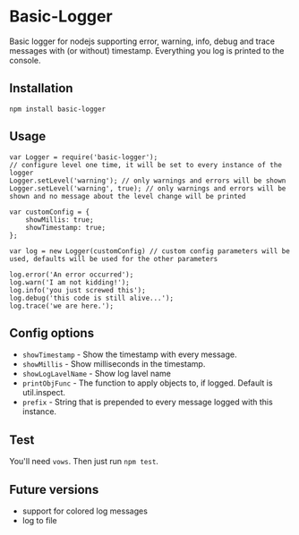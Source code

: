 Basic-Logger
============

Basic logger for nodejs supporting error, warning, info, debug and trace messages with (or without) timestamp.
Everything you log is printed to the console.

Installation
------------

	npm install basic-logger

Usage
-----

	var Logger = require('basic-logger');
	// configure level one time, it will be set to every instance of the logger
	Logger.setLevel('warning'); // only warnings and errors will be shown
	Logger.setLevel('warning', true); // only warnings and errors will be shown and no message about the level change will be printed

	var customConfig = {
		showMillis: true;
		showTimestamp: true;
	};

	var log = new Logger(customConfig) // custom config parameters will be used, defaults will be used for the other parameters

	log.error('An error occurred');
	log.warn('I am not kidding!');
	log.info('you just screwed this');
	log.debug('this code is still alive...');
	log.trace('we are here.');
	
Config options
--------------

* `showTimestamp` - Show the timestamp with every message.
* `showMillis` - Show milliseconds in the timestamp.
* `showLogLavelName` - Show log lavel name
* `printObjFunc` - The function to apply objects to, if logged. Default is util.inspect.
* `prefix` - String that is prepended to every message logged with this instance.

Test
----

You'll need `vows`. Then just run `npm test`.

Future versions
---------------

* support for colored log messages
* log to file
